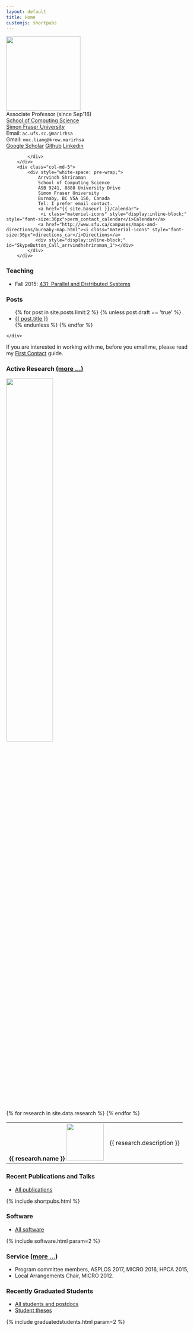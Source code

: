 ```yaml
---
layout: default
title: Home
customjs: shortpubs
---
```



<div class="container">
    <div class="row">
        <div class="col-md-4">
            <img src="{{ site.baseurl }}/public/images/BeFunky.jpg" width="200px" /><br>  
            Associate Professor (since Sep'16) <br>
            <a href="http://www.cs.sfu.ca">School of Computing Science</a> <br>
            <a href="http://www.sfu.ca">Simon Fraser University</a> <br>
            Email: <code><span class="rev">ac.ufs.sc.@marirhsa</span></code> <br>
            Gmail: <code><span class="rev">moc.liamg@krow.marirhsa</span></code><br>
            <div class="button-group">
                <a href="https://scholar.google.ca/citations?user=ZuBFPTcAAAAJ&hl=en" class="button">Google Scholar</a>
                <a href="https://github.com/ashriram" class="button">Github</a>
                <a href="https://ca.linkedin.com/in/ashriram" class="button">Linkedin</a>


            </div>
        </div>
        <div class="col-md-5">
            <div style="white-space: pre-wrap;">
                Arrvindh Shriraman 
                School of Computing Science 
                ASB 9241, 8888 University Drive 
                Simon Fraser University 
                Burnaby, BC V5A 1S6, Canada 
                Tel: I prefer email contact.
                <a href="{{ site.baseurl }}/Calendar">
                 <i class="material-icons" style="display:inline-block;" style="font-size:36px">perm_contact_calendar</i>Calendar</a>
                <a href="http://www.sfu.ca/campuses/maps-and-directions/burnaby-map.html"><i class="material-icons" style="font-size:36px">directions_car</i>Directions</a>
               <div style="display:inline-block;" id="SkypeButton_Call_arrvindhshriraman_1"></div>
            </div>
        </div>




<!-- <div class="more">
    <ul class="navigate">
        <li><a href="{{ site.baseurl }}/news">more...</a></li>
        <li><a href="{{ site.baseurl }}/tags">Sorted by tags</a></li>
    </ul>
</div>
   -->
   <div class="col-md-3">

<h3 id="teaching">Teaching</h3>
<ul>
  <li>Fall 2015: <a href="{{ site.baseurl }}/Courses/2016/CS431/">431: Parallel and Distributed Systems</a></li>
</ul>

<h3> Posts </h3>
<ul class="posts">
  {% for post in site.posts limit:2 %}
    {% unless post.draft == 'true' %}
      <li>
        <a href="{{ site.baseurl }}{{ post.url }}">
          <div>
            <span class="title">{{ post.title }}</span>
        </div>
        </a>
      </li>
    {% endunless %}
  {% endfor %}
</ul>
</div>


    </div>
</div>


<div class="alert alert-info">
If you are interested in working with me, before you email me, please read my <a href="{{ site.baseurl }}/firstcontact">First Contact</a> guide.
</div>

<!-- <div id="slider">
    <img src="{{ site.baseurl }}/public/images/BeFunky.jpg" alt="Slide 1" />
    <img data-src="{{ site.baseurl }}/public/images/BeFunky.jpg" alt="Slide 2" />
    <img data-src="{{ site.baseurl }}/public/images/BeFunky.jpg" alt="Slide 3" />
    <script src="{{ site.baseurl }}/public/js/images.js"></script>   
</div>
 -->


### Active Research  <a href="{{ site.baseurl }}/research">(more ...)</a>
    
<img src="{{ site.baseurl }}/public/images/research_wordle_black.png" width="50%" /><br>  

<table class="table">
{% for research in site.data.research %}
    <tr>
        <td>
            <b>{{ research.name }}</b>
<img src="{{ site.baseurl }}/public/images/{{ research.picture }}" width="100px" />  </td>
<td>
 <span class="smaller"> {{ research.description }} </span>
        <!-- <ul class="smaller"><li>After: {{ postdoc.after }}</li></ul> -->
    </td>
</tr>
{% endfor %}
</table>



<!-- * Hardware accelerators -->
<!-- //* Cache Coherence and Memory Hierarchy -->
<!-- * Parallelism and Synchronization -->
<!-- //* Energy Efficiency -->


<!--
<p><span class="moreinfo"><a href="{{ site.baseurl }}/news">All news and posts ...</a></span></p>
-->



### Recent Publications and Talks
<div class="more">
    <ul class="navigate">
        <li><a href="{{ site.baseurl }}/publications">All publications</a></li>
    </ul>
</div>

{% include shortpubs.html %}

### Software
<div class="more">
    <ul class="navigate">
        <li><a href="{{ site.baseurl }}/software">All software</a></li>
    </ul>
</div>

{% include software.html param=2 %}

### Service (<a href="{{ site.baseurl }}/service">more &hellip;</a>)


* Program committee members, ASPLOS 2017, MICRO 2016, HPCA 2015, 
* Local Arrangements Chair, MICRO 2012.

### Recently Graduated Students 
<div class="more">
    <ul class="navigate">
        <li><a href="{{ site.baseurl }}/people">All students and postdocs</a></li>
        <li><a href="{{ site.baseurl }}/theses">Student theses</a></li>
    </ul>
</div>

{% include graduatedstudents.html param=2 %}


<script src="{{ site.baseurl }}/public/js/ideal-image-slider.js"></script>   
<script>
    var slider = new IdealImageSlider.Slider('#slider');
    slider.start();
</script>

<script type="text/javascript" src="https://secure.skypeassets.com/i/scom/js/skype-uri.js"></script>
 
<script type="text/javascript">
 Skype.ui({
 "name": "chat",
 "element": "SkypeButton_Call_arrvindhshriraman_1",
 "participants": ["arrvindhshriraman"]
 });
</script>

